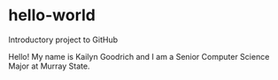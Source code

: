 # hello-world
Introductory project to GitHub

Hello! My name is Kailyn Goodrich and I am a Senior Computer Science Major at Murray State.
